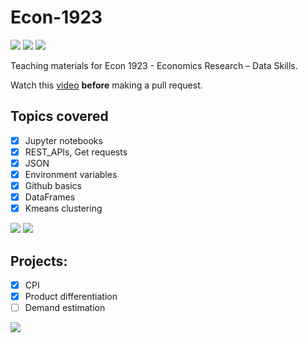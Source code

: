 # Econ-1923
<img src='https://img.shields.io/github/issues-pr/ArieBeresteanu/Econ-1923.svg'> <img src='https://img.shields.io/github/issues-pr-closed/ArieBeresteanu/Econ-1923.svg'> <img src='https://img.shields.io/github/forks/ArieBeresteanu/Econ-1923.svg'>

Teaching materials for Econ 1923 - Economics Research – Data Skills.

Watch this [video](https://pitt.hosted.panopto.com/Panopto/Pages/Viewer.aspx?id=1ec1b879-6f72-4bb3-b5ef-ae33001dd9ba) **before** making a pull request.
## Topics covered

- [x] Jupyter notebooks
- [x] REST_APIs, Get requests
- [x] JSON
- [x] Environment variables
- [X] Github basics
- [X] DataFrames
- [X] Kmeans clustering

<img src='https://img.shields.io/badge/Python-3776AB?style=for-the-badge&logo=python&logoColor=white'> <img src='https://img.shields.io/badge/R-276DC3?style=for-the-badge&logo=r&logoColor=white'>

## Projects:
- [X] CPI
- [X] Product differentiation
- [ ] Demand estimation

<img src='https://img.shields.io/badge/Made%20with-Markdown-1f425f.svg'> 
